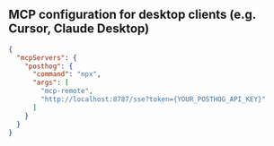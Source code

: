 ## MCP configuration for desktop clients (e.g. Cursor, Claude Desktop)

```json
{
  "mcpServers": {
    "posthog": {
      "command": "npx",
      "args": [
        "mcp-remote",
        "http://localhost:8787/sse?token={YOUR_POSTHOG_API_KEY}"
      ]
    }
  }
}
```